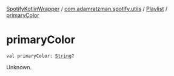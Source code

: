 [SpotifyKotlinWrapper](../../index.md) / [com.adamratzman.spotify.utils](../index.md) / [Playlist](index.md) / [primaryColor](./primary-color.md)

# primaryColor

`val primaryColor: `[`String`](https://kotlinlang.org/api/latest/jvm/stdlib/kotlin/-string/index.html)`?`

Unknown.

